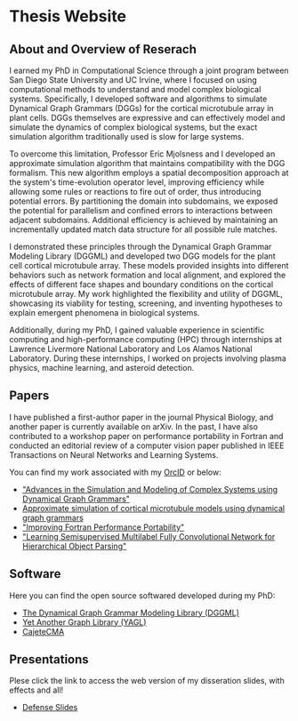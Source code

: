 # Thesis Website
## About and Overview of Reserach 
I earned my PhD in Computational Science through a joint program between San Diego State University and UC Irvine, where I focused on using computational methods to understand and model complex biological systems. Specifically, I developed software and algorithms to simulate Dynamical Graph Grammars (DGGs) for the cortical microtubule array in plant cells. DGGs themselves are expressive and can effectively model and simulate the dynamics of complex biological systems, but the exact simulation algorithm traditionally used is slow for large systems. 

To overcome this limitation, Professor Eric Mjolsness and I developed an approximate simulation algorithm that maintains compatibility with the DGG formalism. This new algorithm employs a spatial decomposition approach at the system's time-evolution operator level, improving efficiency while allowing some rules or reactions to fire out of order, thus introducing potential errors. By partitioning the domain into subdomains, we exposed the potential for parallelism and confined errors to interactions between adjacent subdomains. Additional efficiency is achieved by maintaining an incrementally updated match data structure for all possible rule matches. 

I demonstrated these principles through the Dynamical Graph Grammar Modeling Library (DGGML) and developed two DGG models for the plant cell cortical microtubule array. These models provided insights into different behaviors such as network formation and local alignment, and explored the effects of different face shapes and boundary conditions on the cortical microtubule array. My work highlighted the flexibility and utility of DGGML, showcasing its viability for testing, screening, and inventing hypotheses to explain emergent phenomena in biological systems.

Additionally, during my PhD, I gained valuable experience in scientific computing and high-performance computing (HPC) through internships at Lawrence Livermore National Laboratory and Los Alamos National Laboratory. During these internships, I worked on projects involving plasma physics, machine learning, and asteroid detection. 

## Papers
I have published a first-author paper in the journal Physical Biology, and another paper is currently available on arXiv. In the past, I have also contributed to a workshop paper on performance portability in Fortran and conducted an editorial review of a computer vision paper published in IEEE Transactions on Neural Networks and Learning Systems.

You can find my work associated with my [OrcID](https://orcid.org/0000-0001-7729-0614) or below:

* ["Advances in the Simulation and Modeling of Complex Systems using Dynamical Graph Grammars"](https://doi.org/10.48550/arXiv.2407.10072)
* [Approximate simulation of cortical microtubule models using dynamical graph grammars](https://doi.org/10.1088/1478-3975/acdbfb)
* ["Improving Fortran Performance Portability"](https://doi.org/10.1007/978-3-030-95953-1_6)
* ["Learning Semisupervised Multilabel Fully Convolutional Network for Hierarchical Object Parsing"](https://doi.org/10.1109/tnnls.2019.2931183)

## Software
Here you can find the open source softwared developed during my PhD:

* [The Dynamical Graph Grammar Modeling Library (DGGML)](https://github.com/emedwede/DGGML)
* [Yet Another Graph Library (YAGL)](https://github.com/emedwede/YAGL)
* [CajeteCMA](https://github.com/emedwede/CajeteCMA)

## Presentations
Plese click the link to access the web version of my disseration slides, with effects and all!
* [Defense Slides](phd_work/defense_slides_final/index.html)
